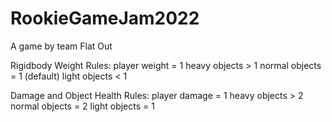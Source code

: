 # RookieGameJam2022
A game by team Flat Out

Rigidbody Weight Rules:
player weight = 1 
heavy objects > 1 
normal objects = 1  (default)
light objects < 1

Damage and Object Health Rules:
player damage = 1 
heavy objects > 2
normal objects = 2
light objects = 1
